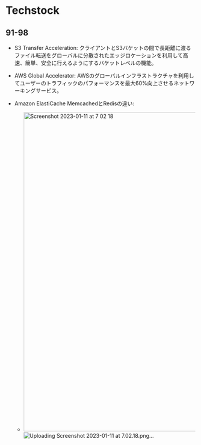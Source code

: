 # Techstock

## 91-98
- S3 Transfer Acceleration: クライアントとS3バケットの間で長距離に渡るファイル転送をグローバルに分散されたエッジロケーションを利用して高速、簡単、安全に行えるようにするバケットレベルの機能。
- AWS Global Accelerator: AWSのグローバルインフラストラクチャを利用してユーザーのトラフィックのパフォーマンスを最大60%向上させるネットワーキングサービス。

- Amazon ElastiCache MemcachedとRedisの違い:
  - <img width="849" alt="Screenshot 2023-01-11 at 7 02 18" src="https://user-images.githubusercontent.com/61643054/211672048-462b18c2-cf40-44f2-a94d-cf94f0788947.png">![Uploading Screenshot 2023-01-11 at 7.02.18.png…]()
